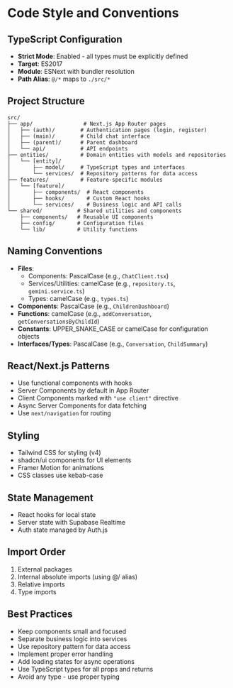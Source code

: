 # Code Style and Conventions

## TypeScript Configuration
- **Strict Mode**: Enabled - all types must be explicitly defined
- **Target**: ES2017
- **Module**: ESNext with bundler resolution
- **Path Alias**: `@/*` maps to `./src/*`

## Project Structure
```
src/
├── app/                # Next.js App Router pages
│   ├── (auth)/        # Authentication pages (login, register)
│   ├── (main)/        # Child chat interface
│   ├── (parent)/      # Parent dashboard
│   └── api/           # API endpoints
├── entities/          # Domain entities with models and repositories
│   └── [entity]/
│       ├── model/     # TypeScript types and interfaces
│       └── services/  # Repository patterns for data access
├── features/          # Feature-specific modules
│   └── [feature]/
│       ├── components/  # React components
│       ├── hooks/       # Custom React hooks
│       └── services/    # Business logic and API calls
└── shared/           # Shared utilities and components
    ├── components/   # Reusable UI components
    ├── config/       # Configuration files
    └── lib/          # Utility functions
```

## Naming Conventions
- **Files**: 
  - Components: PascalCase (e.g., `ChatClient.tsx`)
  - Services/Utilities: camelCase (e.g., `repository.ts`, `gemini.service.ts`)
  - Types: camelCase (e.g., `types.ts`)
- **Components**: PascalCase (e.g., `ChildrenDashboard`)
- **Functions**: camelCase (e.g., `addConversation`, `getConversationsByChildId`)
- **Constants**: UPPER_SNAKE_CASE or camelCase for configuration objects
- **Interfaces/Types**: PascalCase (e.g., `Conversation`, `ChildSummary`)

## React/Next.js Patterns
- Use functional components with hooks
- Server Components by default in App Router
- Client Components marked with `"use client"` directive
- Async Server Components for data fetching
- Use `next/navigation` for routing

## Styling
- Tailwind CSS for styling (v4)
- shadcn/ui components for UI elements
- Framer Motion for animations
- CSS classes use kebab-case

## State Management
- React hooks for local state
- Server state with Supabase Realtime
- Auth state managed by Auth.js

## Import Order
1. External packages
2. Internal absolute imports (using @/ alias)
3. Relative imports
4. Type imports

## Best Practices
- Keep components small and focused
- Separate business logic into services
- Use repository pattern for data access
- Implement proper error handling
- Add loading states for async operations
- Use TypeScript types for all props and returns
- Avoid any type - use proper typing